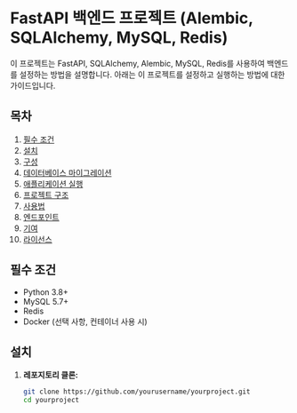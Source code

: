 # FastAPI 백엔드 프로젝트 (Alembic, SQLAlchemy, MySQL, Redis)

이 프로젝트는 FastAPI, SQLAlchemy, Alembic, MySQL, Redis를 사용하여 백엔드를 설정하는 방법을 설명합니다. 아래는 이 프로젝트를 설정하고 실행하는 방법에 대한 가이드입니다.

## 목차

1. [필수 조건](#필수-조건)
2. [설치](#설치)
3. [구성](#구성)
4. [데이터베이스 마이그레이션](#데이터베이스-마이그레이션)
5. [애플리케이션 실행](#애플리케이션-실행)
6. [프로젝트 구조](#프로젝트-구조)
7. [사용법](#사용법)
8. [엔드포인트](#엔드포인트)
9. [기여](#기여)
10. [라이선스](#라이선스)

## 필수 조건

- Python 3.8+
- MySQL 5.7+
- Redis
- Docker (선택 사항, 컨테이너 사용 시)

## 설치

1. **레포지토리 클론:**
   ```sh
   git clone https://github.com/yourusername/yourproject.git
   cd yourproject
